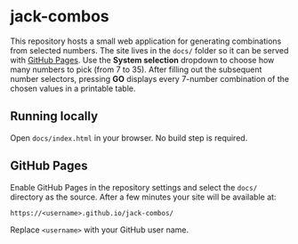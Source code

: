 # jack-combos

This repository hosts a small web application for generating combinations from selected numbers. The site lives in the `docs/` folder so it can be served with [GitHub Pages](https://pages.github.com/).
Use the **System selection** dropdown to choose how many numbers to pick (from 7
to 35). After filling out the subsequent number selectors, pressing **GO**
displays every 7-number combination of the chosen values in a printable table.

## Running locally
Open `docs/index.html` in your browser. No build step is required.

## GitHub Pages
Enable GitHub Pages in the repository settings and select the `docs/` directory as the source. After a few minutes your site will be available at:
```
https://<username>.github.io/jack-combos/
```
Replace `<username>` with your GitHub user name.
